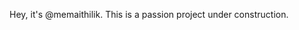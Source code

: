 Hey, it's @memaithilik. This is a passion project under construction.
<!---
memaithilik/memaithilik is a ✨ special ✨ repository because its `README.md` (this file) appears on your GitHub profile.
You can click the Preview link to take a look at your changes.
--->
